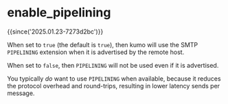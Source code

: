 # enable_pipelining

{{since('2025.01.23-7273d2bc')}}

When set to `true` (the default is `true`), then kumo will use the SMTP
`PIPELINING` extension when it is advertised by the remote host.

When set to `false`, then `PIPELINING` will not be used even if it is advertised.

You typically *do* want to use `PIPELINING` when available, because it reduces
the protocol overhead and round-trips, resulting in lower latency sends per
message.
